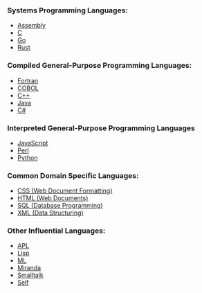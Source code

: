 <!--bl
(filemeta
    (title "Programming Languages")
)
/bl-->
### Systems Programming Languages: ###
- [Assembly](https://en.wikipedia.org/wiki/Assembly_language)
- [C](https://en.wikipedia.org/wiki/C_(programming_language))
- [Go](https://en.wikipedia.org/wiki/Go_(programming_language))
- [Rust](https://en.wikipedia.org/wiki/Rust_(programming_language))

### Compiled General-Purpose Programming Languages: ###
- [Fortran](https://en.wikipedia.org/wiki/Fortran)
- [COBOL](https://en.wikipedia.org/wiki/COBOL)
- [C++](https://en.wikipedia.org/wiki/C++)
- [Java](https://en.wikipedia.org/wiki/Java_(programming_language))
- [C#](https://en.wikipedia.org/wiki/C#_(programming_language))

### Interpreted General-Purpose Programming Languages ###
- [JavaScript](https://en.wikipedia.org/wiki/JavaScript)
- [Perl](https://en.wikipedia.org/wiki/Perl)
- [Python](https://en.wikipedia.org/wiki/Python_(programming_language))

### Common Domain Specific Languages: ###
- [CSS (Web Document Formatting)](https://en.wikipedia.org/wiki/Cascading_Style_Sheets)
- [HTML (Web Documents)](https://en.wikipedia.org/wiki/HTML)
- [SQL (Database Programming)](https://en.wikipedia.org/wiki/SQL)
- [XML (Data Structuring)](https://en.wikipedia.org/wiki/XML)

### Other Influential Languages: ###
- [APL](https://en.wikipedia.org/wiki/APL_(programming_language))
- [Lisp](https://en.wikipedia.org/wiki/Lisp_(programming_language))
- [ML](https://en.wikipedia.org/wiki/ML_(programming_language))
- [Miranda](https://en.wikipedia.org/wiki/Miranda_(programming_language))
- [Smalltalk](https://en.wikipedia.org/wiki/Smalltalk)
- [Self](https://en.wikipedia.org/wiki/Self_(programming_language))
